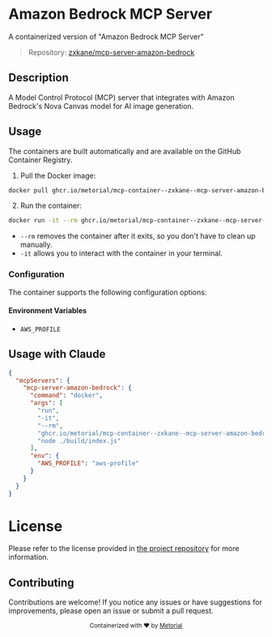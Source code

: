 
# Amazon Bedrock MCP Server

A containerized version of "Amazon Bedrock MCP Server"

> Repository: [zxkane/mcp-server-amazon-bedrock](https://github.com/zxkane/mcp-server-amazon-bedrock)

## Description

A Model Control Protocol (MCP) server that integrates with Amazon Bedrock's Nova Canvas model for AI image generation.


## Usage

The containers are built automatically and are available on the GitHub Container Registry.

1. Pull the Docker image:

```bash
docker pull ghcr.io/metorial/mcp-container--zxkane--mcp-server-amazon-bedrock--mcp-server-amazon-bedrock
```

2. Run the container:

```bash
docker run -it --rm ghcr.io/metorial/mcp-container--zxkane--mcp-server-amazon-bedrock--mcp-server-amazon-bedrock 
```

- `--rm` removes the container after it exits, so you don't have to clean up manually.
- `-it` allows you to interact with the container in your terminal.


### Configuration

The container supports the following configuration options:




#### Environment Variables

- `AWS_PROFILE`




## Usage with Claude

```json
{
  "mcpServers": {
    "mcp-server-amazon-bedrock": {
      "command": "docker",
      "args": [
        "run",
        "-it",
        "--rm",
        "ghcr.io/metorial/mcp-container--zxkane--mcp-server-amazon-bedrock--mcp-server-amazon-bedrock",
        "node ./build/index.js"
      ],
      "env": {
        "AWS_PROFILE": "aws-profile"
      }
    }
  }
}
```

# License

Please refer to the license provided in [the project repository](https://github.com/zxkane/mcp-server-amazon-bedrock) for more information.

## Contributing

Contributions are welcome! If you notice any issues or have suggestions for improvements, please open an issue or submit a pull request.

<div align="center">
  <sub>Containerized with ❤️ by <a href="https://metorial.com">Metorial</a></sub>
</div>
  
